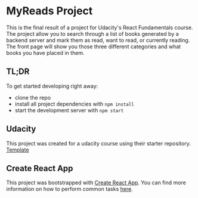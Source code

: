 # MyReads Project

This is the final result of a project for Udacity's React Fundamentals course. The project allow you to search through a list of books generated by a backend server and mark them as read, want to read, or currently reading. The front page will show you those three different categories and what books you have placed in them. 

## TL;DR

To get started developing right away:

* clone the repo
* install all project dependencies with `npm install`
* start the development server with `npm start`


## Udacity

This project was created for a udacity course using their starter repository. [Template](https://github.com/udacity/reactnd-project-myreads-starter)

## Create React App

This project was bootstrapped with [Create React App](https://github.com/facebookincubator/create-react-app). You can find more information on how to perform common tasks [here](https://github.com/facebookincubator/create-react-app/blob/master/packages/react-scripts/template/README.md).



